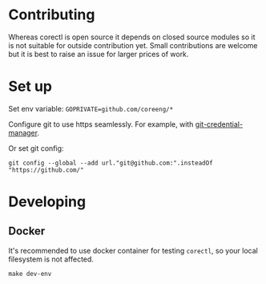 # Contributing

Whereas corectl is open source it depends on closed source modules so it is not suitable for outside contribution yet.
Small contributions are welcome but it is best to raise an issue for larger prices of work.

# Set up

Set env variable: `GOPRIVATE=github.com/coreeng/*`

Configure git to use https seamlessly. 
For example, with [git-credential-manager](https://github.com/git-ecosystem/git-credential-manager).

Or set git config:

```
git config --global --add url."git@github.com:".insteadOf "https://github.com/"
```

# Developing

## Docker

It's recommended to use docker container for testing `corectl`, so your local filesystem is not affected.
```shell
make dev-env
```
